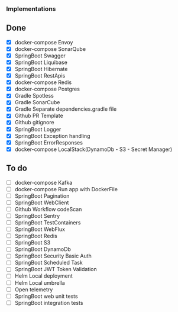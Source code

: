 ### Implementations

## Done
- [x] docker-compose Envoy
- [x] docker-compose SonarQube
- [x] SpringBoot Swagger
- [x] SpringBoot Liquibase
- [x] SpringBoot Hibernate
- [x] SpringBoot RestApis
- [x] docker-compose Redis
- [x] docker-compose Postgres
- [x] Gradle Spotless
- [x] Gradle SonarCube
- [x] Gradle Separate dependencies.gradle file
- [x] Github PR Template
- [x] Github gitignore
- [x] SpringBoot Logger
- [x] SpringBoot Exception handling
- [x] SpringBoot ErrorResponses
- [x] docker-compose LocalStack(DynamoDb - S3 - Secret Manager)

## To do

- [ ] docker-compose Kafka
- [ ] docker-compose Run app with DockerFile
- [ ] SpringBoot Pagination
- [ ] SpringBoot WebClient
- [ ] Github Workflow codeScan
- [ ] SpringBoot Sentry
- [ ] SpringBoot TestContainers
- [ ] SpringBoot WebFlux
- [ ] SpringBoot Redis
- [ ] SpringBoot S3
- [ ] SpringBoot DynamoDb
- [ ] SpringBoot Security Basic Auth
- [ ] SpringBoot Scheduled Task
- [ ] SpringBoot JWT Token Validation
- [ ] Helm Local deployment
- [ ] Helm Local umbrella
- [ ] Open telemetry
- [ ] SpringBoot web unit tests
- [ ] SpringBoot integration tests
